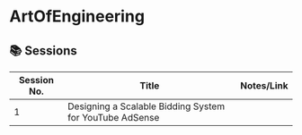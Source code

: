 # ArtOfEngineering

## 📚 Sessions

| Session No. | Title                                                   | Notes/Link |
|-------------|------------------------------------------------------   |------------|
| 1           | Designing a Scalable Bidding System for YouTube AdSense |            |

